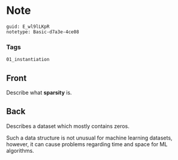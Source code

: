 # Note
```
guid: E_wl9lLKpR
notetype: Basic-d7a3e-4ce08
```

### Tags
```
01_instantiation
```

## Front
Describe what <b>sparsity</b> is.

## Back
Describes a dataset which mostly contains zeros.
<div>
  Such a data structure is not unusual for machine learning
  datasets, however, it can cause problems regarding time and space
  for ML algorithms.
</div>
